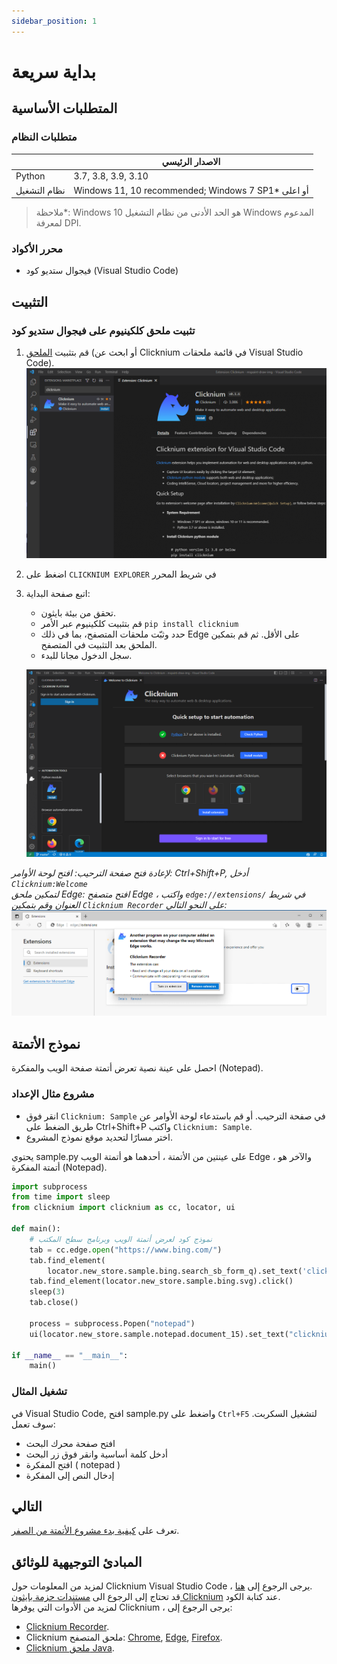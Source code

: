 ```yaml
---
sidebar_position: 1
---
```

# بداية سريعة

## المتطلبات الأساسية
### متطلبات النظام​
|                     | الاصدار الرئيسي                 | 
|---------------------|------------------------------|
| Python              | 3.7, 3.8, 3.9, 3.10          | 
| نظام التشغيل                  | Windows 11, 10 recommended; Windows 7 SP1* أو اعلى |

>ملاحظة*: Windows 10 هو الحد الأدنى من نظام التشغيل Windows المدعوم لمعرفة DPI.  

### محرر الأكواد
- فيجوال ستديو كود (Visual Studio Code)

## التثبيت​
### تثبيت ملحق كلكينيوم على فيجوال ستديو كود
1. قم بتثبيت [الملحق](https://marketplace.visualstudio.com/items?itemName=ClickCorp.clicknium) (أو ابحث عن Clicknium في قائمة ملحقات Visual Studio Code).  
![VSCExtensions](./img/vscextension.PNG)  
2. اضغط على `CLICKNIUM EXPLORER` في شريط المحرر
3. اتبع صفحة البداية:
    - تحقق من بيئة بايثون.
    - قم بتثبيت كلكينيوم عبر الأمر `pip install clicknium`
    - حدد وثبّت ملحقات المتصفح، بما في ذلك Edge على الأقل. ثم قم بتمكين الملحق بعد التثبيت في المتصفح. 
    - سجل الدخول مجانا للبدء.  
    
    ![welcomepage](./img/vscwelcome.PNG)

_لإعادة فتح صفحة الترحيب: افتح لوحة الأوامر: Ctrl+Shift+P, أدخل `Clicknium:Welcome`_  
_لتمكين ملحق Edge: افتح متصفح Edge ، واكتب `edge://extensions/` في شريط العنوان وقم بتمكين `Clicknium Recorder` على النحو التالي:_
![enable edge extension](./img/edge_extension_enable_on.png)  

## نموذج الأتمتة

احصل على عينة نصية تعرض أتمتة صفحة الويب والمفكرة (Notepad).

### مشروع مثال الإعداد
- انقر فوق `Clicknium: Sample` في صفحة الترحيب. أو قم باستدعاء لوحة الأوامر عن طريق الضغط على Ctrl+Shift+P واكتب `Clicknium: Sample`.
- اختر مسارًا لتحديد موقع نموذج المشروع.

يحتوي sample.py على عينتين من الأتمتة ، أحدهما هو أتمتة الويب Edge ، والآخر هو أتمتة المفكرة (Notepad).

```python
import subprocess
from time import sleep
from clicknium import clicknium as cc, locator, ui

def main():
    # نموذج كود لعرض أتمتة الويب وبرنامج سطح المكتب
    tab = cc.edge.open("https://www.bing.com/")
    tab.find_element(
        locator.new_store.sample.bing.search_sb_form_q).set_text('clicknium')
    tab.find_element(locator.new_store.sample.bing.svg).click()
    sleep(3)
    tab.close()

    process = subprocess.Popen("notepad")
    ui(locator.new_store.sample.notepad.document_15).set_text("clicknium")

if __name__ == "__main__":
    main()
```

### تشغيل المثال
في Visual Studio Code, افتح sample.py واضغط على `Ctrl+F5` لتشغيل السكربت. سوف تعمل: 
- افتح صفحة محرك البحث
- أدخل كلمة أساسية وانقر فوق زر البحث
- افتح المفكرة ( notepad )
- إدخال النص إلى المفكرة

## التالي
تعرف على [كيفية بدء مشروع الأتمتة من الصفر](./tutorial/firstautomation.md).
## المبادئ التوجيهية للوثائق
لمزيد من المعلومات حول Clicknium Visual Studio Code ، يرجى الرجوع إلى [هنا](./tutorial/vscode/vscode.md).  
قد تحتاج إلى الرجوع الى [مستندات حزمة بايثون Clicknium](./references/python/python.md) عند كتابة الكود.  
لمزيد من الأدوات التي يوفرها Clicknium ، يرجى الرجوع إلى:  
- [Clicknium Recorder](./tutorial/recorder/recorder.md).  
- Clicknium ملحق المتصفح: [Chrome](./tutorial/extensions/chromeextension.md), [Edge](./tutorial/extensions/edgeextension.md), [Firefox](./tutorial/extensions/firefoxextension.md).  
- [Clicknium ملحق Java](./tutorial/extensions/javaextension.md).  
